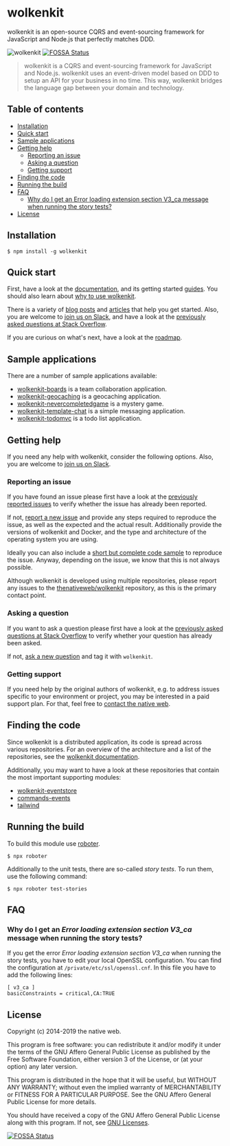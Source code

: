 # wolkenkit

wolkenkit is an open-source CQRS and event-sourcing framework for JavaScript and Node.js that perfectly matches DDD.

![wolkenkit](assets/logo.png "wolkenkit")
[![FOSSA Status](https://app.fossa.io/api/projects/git%2Bgithub.com%2Ftaylorudell%2Fwolkenkit.svg?type=shield)](https://app.fossa.io/projects/git%2Bgithub.com%2Ftaylorudell%2Fwolkenkit?ref=badge_shield)

> wolkenkit is a CQRS and event-sourcing framework for JavaScript and Node.js. wolkenkit uses an event-driven model based on DDD to setup an API for your business in no time. This way, wolkenkit bridges the language gap between your domain and technology.

## Table of contents

-   [Installation](#installation)
-   [Quick start](#quick-start)
-   [Sample applications](#sample-applications)
-   [Getting help](#getting-help)
    -   [Reporting an issue](#reporting-an-issue)
    -   [Asking a question](#asking-a-question)
    -   [Getting support](#getting-support)
-   [Finding the code](#finding-the-code)
-   [Running the build](#running-the-build)
-   [FAQ](#faq)
    -   [Why do I get an Error loading extension section V3_ca message when running the story tests?](#why-do-i-get-an-error-loading-extension-section-v3_ca-message-when-running-the-story-tests)
-   [License](#license)

## Installation

```shell
$ npm install -g wolkenkit
```

## Quick start

First, have a look at the [documentation](https://docs.wolkenkit.io), and its getting started [guides](https://docs.wolkenkit.io/latest/guides/creating-your-first-application/setting-the-objective/). You should also learn about [why to use wolkenkit](https://docs.wolkenkit.io/latest/getting-started/understanding-wolkenkit/why-wolkenkit/).

There is a variety of [blog posts](https://docs.wolkenkit.io/latest/media/online-resources/blog-posts/) and [articles](https://docs.wolkenkit.io/latest/media/online-resources/articles/) that help you get started. Also, you are welcome to [join us on Slack](http://slackin.wolkenkit.io), and have a look at the [previously asked questions at Stack Overflow](http://stackoverflow.com/questions/tagged/wolkenkit).

If you are curious on what's next, have a look at the [roadmap](roadmap.md).

## Sample applications

There are a number of sample applications available:

-   [wolkenkit-boards](https://github.com/thenativeweb/wolkenkit-boards) is a team collaboration application.
-   [wolkenkit-geocaching](https://github.com/revrng/wolkenkit-geocaching) is a geocaching application.
-   [wolkenkit-nevercompletedgame](https://github.com/thenativeweb/wolkenkit-nevercompletedgame) is a mystery game.
-   [wolkenkit-template-chat](https://github.com/thenativeweb/wolkenkit-template-chat) is a simple messaging application.
-   [wolkenkit-todomvc](https://github.com/thenativeweb/wolkenkit-todomvc) is a todo list application.

## Getting help

If you need any help with wolkenkit, consider the following options. Also, you are welcome to [join us on Slack](http://slackin.wolkenkit.io).

### Reporting an issue

If you have found an issue please first have a look at the [previously reported issues](https://github.com/thenativeweb/wolkenkit/issues) to verify whether the issue has already been reported.

If not, [report a new issue](https://github.com/thenativeweb/wolkenkit/issues/new/choose) and provide any steps required to reproduce the issue, as well as the expected and the actual result. Additionally provide the versions of wolkenkit and Docker, and the type and architecture of the operating system you are using.

Ideally you can also include a [short but complete code sample](http://www.yoda.arachsys.com/csharp/complete.html) to reproduce the issue. Anyway, depending on the issue, we know that this is not always possible.

Although wolkenkit is developed using multiple repositories, please report any issues to the [thenativeweb/wolkenkit](https://github.com/thenativeweb/wolkenkit/issues) repository, as this is the primary contact point.

### Asking a question

If you want to ask a question please first have a look at the [previously asked questions at Stack Overflow](http://stackoverflow.com/questions/tagged/wolkenkit) to verify whether your question has already been asked.

If not, [ask a new question](http://stackoverflow.com/questions/ask) and tag it with `wolkenkit`.

### Getting support

If you need help by the original authors of wolkenkit, e.g. to address issues specific to your environment or project, you may be interested in a paid support plan. For that, feel free to [contact the native web](mailto:hello@thenativeweb.io).

## Finding the code

Since wolkenkit is a distributed application, its code is spread across various repositories. For an overview of the architecture and a list of the repositories, see the [wolkenkit documentation](https://docs.wolkenkit.io/latest/getting-started/understanding-wolkenkit/architecture/).

Additionally, you may want to have a look at these repositories that contain the most important supporting modules:

-   [wolkenkit-eventstore](https://github.com/thenativeweb/wolkenkit-eventstore)
-   [commands-events](https://github.com/thenativeweb/commands-events)
-   [tailwind](https://github.com/thenativeweb/tailwind)

## Running the build

To build this module use [roboter](https://www.npmjs.com/package/roboter).

```shell
$ npx roboter
```

Additionally to the unit tests, there are so-called _story tests_. To run them, use the following command:

```shell
$ npx roboter test-stories
```

## FAQ

### Why do I get an _Error loading extension section V3_ca_ message when running the story tests?

If you get the error _Error loading extension section V3_ca_ when running the story tests, you have to edit your local OpenSSL configuration. You can find the configuration at `/private/etc/ssl/openssl.cnf`. In this file you have to add the following lines:

    [ v3_ca ]
    basicConstraints = critical,CA:TRUE

## License

Copyright (c) 2014-2019 the native web.

This program is free software: you can redistribute it and/or modify it under the terms of the GNU Affero General Public License as published by the Free Software Foundation, either version 3 of the License, or (at your option) any later version.

This program is distributed in the hope that it will be useful, but WITHOUT ANY WARRANTY; without even the implied warranty of MERCHANTABILITY or FITNESS FOR A PARTICULAR PURPOSE. See the GNU Affero General Public License for more details.

You should have received a copy of the GNU Affero General Public License along with this program. If not, see [GNU Licenses](http://www.gnu.org/licenses/).


[![FOSSA Status](https://app.fossa.io/api/projects/git%2Bgithub.com%2Ftaylorudell%2Fwolkenkit.svg?type=large)](https://app.fossa.io/projects/git%2Bgithub.com%2Ftaylorudell%2Fwolkenkit?ref=badge_large)